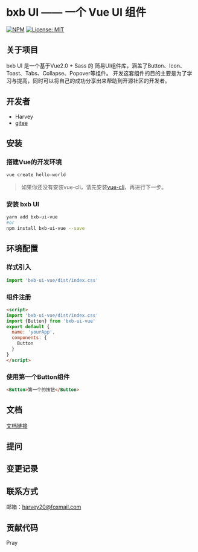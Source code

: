 # bxb UI —— 一个 Vue UI 组件
<!-- [![Build Status](https://travis-ci.org/harvey20/bxb-ui.svg?branch=master)](https://travis-ci.org/harvey20/bxb-ui) -->
[![NPM](https://img.shields.io/npm/v/bxb-ui-vue)](https://npmjs.org/package/bxb-ui-vue)
[![License: MIT](https://img.shields.io/badge/License-MIT-yellow.svg)](https://opensource.org/licenses/MIT)

## 关于项目
bxb UI 是一个基于Vue2.0 + Sass 的 简易UI组件库，涵盖了Button、Icon、Toast、Tabs、Collapse、Popover等组件。
开发这套组件的目的主要是为了学习与提高，同时可以将自己的成功分享出来帮助到开源社区的开发者。<br>

## 开发者
* Harvey
* [gitee](https://gitee.com/harvey20)


## 安装
### 搭建Vue的开发环境
```sh
vue create hello-world
```
> 如果你还没有安装vue-cli，请先安装[vue-cli](https://cli.vuejs.org/zh/guide/installation.html)，再进行下一步。
### 安装 bxb UI
```sh
yarn add bxb-ui-vue
#or
npm install bxb-ui-vue --save
```
## 环境配置
### 样式引入
```js
import 'bxb-ui-vue/dist/index.css'
```
### 组件注册
```html
<script>
import 'bxb-ui-vue/dist/index.css'
import {Button} from 'bxb-ui-vue'
export default {
  name: 'yourApp',
  components: {
    Button
  }
}
</script>
```
### 使用第一个Button组件
```html
<Button>第一个的按钮</Button>
```

## 文档
[文档链接](http://harvey20.gitee.io/bxb-ui/)
## 提问

## 变更记录

## 联系方式

邮箱：harvey20@foxmail.com

## 贡献代码
Pray


